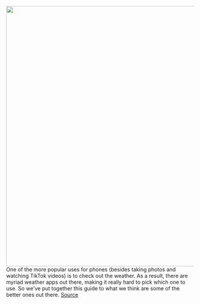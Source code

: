 <img src='https://cdn.vox-cdn.com/thumbor/UK0hciWjYHy_wElQY8SMp882vKM=/0x0:3000x2250/1200x800/filters:focal(1260x885:1740x1365)/cdn.vox-cdn.com/uploads/chorus_image/image/66996957/1215923322.jpg.0.jpg' width='700px' /><br/>
One of the more popular uses for phones (besides taking photos and watching TikTok videos) is to check out the weather. As a result, there are myriad weather apps out there, making it really hard to pick which one to use. So we've put together this guide to what we think are some of the better ones out there.
<a href='https://www.theverge.com/21307332/dark-sky-alternatives-weather-apps-apple-android'> Source <a/>